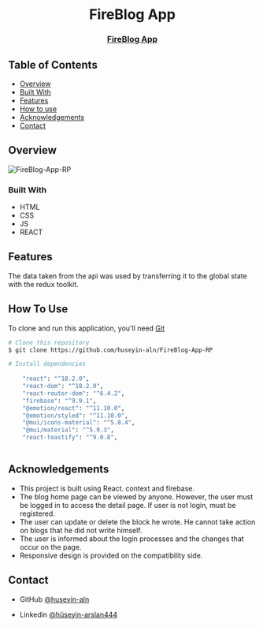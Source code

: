 <h1 align="center">FireBlog App</h1>

<div align="center">
  <h3>
    <a href="https://fireblog-app-rp.netlify.app/">
      FireBlog App
    </a>
 
  </h3>
</div>


<!-- TABLE OF CONTENTS -->

## Table of Contents

- [Overview](#overview)
- [Built With](#built-with)
- [Features](#features)
- [How to use](#how-to-use)
- [Acknowledgements](#acknowledgements)
- [Contact](#contact)

<!-- OVERVIEW -->

## Overview

![FireBlog-App-RP](https://user-images.githubusercontent.com/101873227/198724534-8ab8f3c8-15b6-4542-b1cc-829aee33d98b.gif)



### Built With

- HTML
- CSS
- JS
- REACT

## Features

The data taken from the api was used by transferring it to the global state with the redux toolkit.

## How To Use

To clone and run this application, you'll need [Git](https://git-scm.com) 
```bash
# Clone this repository
$ git clone https://github.com/huseyin-aln/FireBlog-App-RP

# Install dependencies
  
    "react": "^18.2.0",
    "react-dom": "^18.2.0",
    "react-router-dom": "^6.4.2",
    "firebase": "^9.9.1",
    "@emotion/react": "^11.10.0",
    "@emotion/styled": "^11.10.0",
    "@mui/icons-material": "^5.8.4",
    "@mui/material": "^5.9.3",
    "react-toastify": "^9.0.8",
    
```

## Acknowledgements
- This project is built using React. context and firebase.
- The blog home page can be viewed by anyone. However, the user must be logged in to access the detail page. If user is not login, must be registered.
- The user can update or delete the block he wrote. He cannot take action on blogs that he did not write himself.
- The user is informed about the login processes and the changes that occur on the page.
- Responsive design is provided on the compatibility side.


## Contact

- GitHub [@huseyin-aln](https://{github.com/huseyin-aln})

- Linkedin [@hüseyin-arslan444](https://{linkedin.com/hüseyin-arslan444})

